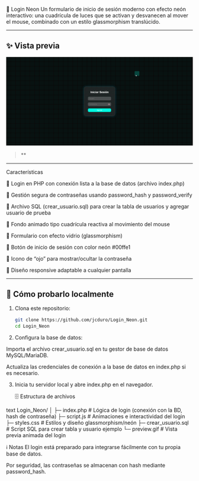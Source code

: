 💫 Login Neon
Un formulario de inicio de sesión moderno con efecto neón interactivo:
una cuadrícula de luces que se activan y desvanecen al mover el mouse,
combinado con un estilo glassmorphism translúcido.

---

## ✨ Vista previa

![Login Neon Preview](preview.gif)

> **

---

Características

🔹 Login en PHP con conexión lista a la base de datos (archivo index.php)

🔹 Gestión segura de contraseñas usando password_hash y password_verify

🔹 Archivo SQL (crear_usuario.sql) para crear la tabla de usuarios y agregar usuario de prueba

🔹 Fondo animado tipo cuadrícula reactiva al movimiento del mouse

🔹 Formulario con efecto vidrio (glassmorphism)

🔹 Botón de inicio de sesión con color neón #00ffe1

🔹 Icono de “ojo” para mostrar/ocultar la contraseña

🔹 Diseño responsive adaptable a cualquier pantalla

---

## 🚀 Cómo probarlo localmente

1. Clona este repositorio:
   ```bash
   git clone https://github.com/jcduro/Login_Neon.git
   cd Login_Neon


2. Configura la base de datos:

Importa el archivo crear_usuario.sql en tu gestor de base de datos MySQL/MariaDB.

Actualiza las credenciales de conexión a la base de datos en index.php si es necesario.

3. Inicia tu servidor local y abre index.php en el navegador.

   🗄️ Estructura de archivos
   
text
Login_Neon/
│
├─ index.php              # Lógica de login (conexión con la BD, hash de contraseña)
├─ script.js              # Animaciones e interactividad del login
├─ styles.css             # Estilos y diseño glassmorphism/neón
├─ crear_usuario.sql      # Script SQL para crear tabla y usuario ejemplo
└─ preview.gif            # Vista previa animada del login


ℹ️ Notas
El login está preparado para integrarse fácilmente con tu propia base de datos.

Por seguridad, las contraseñas se almacenan con hash mediante password_hash.
